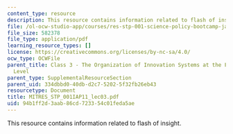 ```yaml
---
content_type: resource
description: This resource contains information related to flash of insight.
file: /ol-ocw-studio-app/courses/res-stp-001-science-policy-bootcamp-january-iap-2011/94b1ff2d3aab86cd723354c01feda5ae_MITRES_STP_001IAP11_lec03.pdf
file_size: 582378
file_type: application/pdf
learning_resource_types: []
license: https://creativecommons.org/licenses/by-nc-sa/4.0/
ocw_type: OCWFile
parent_title: Class 3 - The Organization of Innovation Systems at the Face-to-Face
  Level
parent_type: SupplementalResourceSection
parent_uid: 334dbbd0-40db-d2c7-5202-5f32fb26eb43
resourcetype: Document
title: MITRES_STP_001IAP11_lec03.pdf
uid: 94b1ff2d-3aab-86cd-7233-54c01feda5ae
---
```

This resource contains information related to flash of insight.